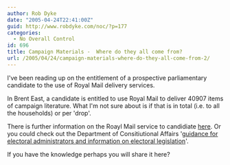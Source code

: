 ```yaml
---
author: Rob Dyke
date: "2005-04-24T22:41:00Z"
guid: http://www.robdyke.com/noc/?p=177
categories:
  - No Overall Control
id: 696
title: Campaign Materials -  Where do they all come from?
url: /2005/04/24/campaign-materials-where-do-they-all-come-from-2/
---
```

I've been reading up on the entitlement of a prospective parliamentary candidate to the use of Royal Mail delivery services.

In Brent East, a candidate is entitled to use Royal Mail to deliver 40907 items of campaign literature. What I'm not sure about is if that is in total (i.e. to all the households) or per 'drop'.

There is further information on the Roayl Mail service to candidiate [here](http://www.royalmail.com/portal/rm/content1?mediaId=17900202&catId=400109). Or you could check out the Department of Consitiutional Affairs '[guidance for electoral administrators and information on electoral legislation](http://www.dca.gov.uk/elections/)'.

If you have the knowledge perhaps you will share it here?